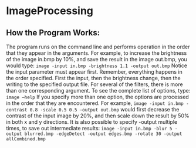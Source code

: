 # ImageProcessing

## How the Program Works:
The program runs on the command line and performs operation in the order that they appear in the arguments. For example, to increase the brightness of the image in.bmp by 10%, and save the result in the image out.bmp, you would type:
`image -input in.bmp -brightness 1.1 -output out.bmp`
Notice the input parameter must appear first. Remember, everything happens in the order specified. First the input, then the brightness change, then the writing to the specified output file.
For several of the filters, there is more than one corresponding argument. To see the complete list of options, type:
`image –help`
If you specify more than one option, the options are processed in the order that they are encountered. For example,
`image -input in.bmp -contrast 0.8 -scale 0.5 0.5 –output out.bmp`
would first decrease the contrast of the input image by 20%, and then scale down the result by 50% in both x and y directions. It is also possible to specify -output multiple times, to save out intermediate results:
`image -input in.bmp -blur 5 -output blurred.bmp -edgeDetect -output edges.bmp -rotate 30 -output allCombined.bmp`
